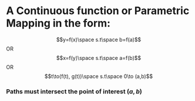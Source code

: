 # A Continuous function or Parametric Mapping in the form:

$$y=f(x)\space s.t\space b=f(a)$$
OR
$$x=f(y)\space s.t\space a=f(b)$$
OR
$$t\to(f(t), g(t))\space s.t\space 0\to (a,b)$$

### Paths must intersect the point of interest $(a,b)$

